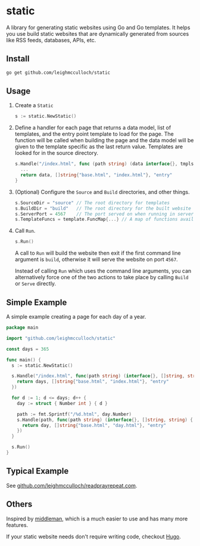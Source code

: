 # static

A library for generating static websites using Go and Go templates. It helps you use build static websites that are dynamically generated from sources like RSS feeds, databases, APIs, etc.

## Install

```bash
go get github.com/leighmcculloch/static
```

## Usage

1. Create a `Static`

    ```go
    s := static.NewStatic()
    ```

2. Define a handler for each page that returns a data model, list of templates, and the entry point template to load for the page. The function will be called when building the page and the data model will be given to the template specific as the last return value. Templates are looked for in the source directory.

    ```go
    s.Handle("/index.html", func (path string) (data interface{}, tmpls []string, tmpl string) {
      ...
      return data, []string{"base.html", "index.html"}, "entry"
    }
    ```

3. (Optional) Configure the `Source` and `Build` directories, and other things.

    ```go
    s.SourceDir = "source" // The root directory for templates
    s.BuildDir = "build"   // The root directory for the built website
    s.ServerPort = 4567    // The port served on when running in server mode
    s.TemplateFuncs = template.FuncMap{...} // A map of functions available to templates
    ```

4. Call `Run`.

    ```go
    s.Run()
    ```

    A call to `Run` will build the website then exit if the first command line argument is `build`, otherwise it will serve the website on port `4567`.

    Instead of calling `Run` which uses the command line arguments, you can alternatively force one of the two actions to take place by calling `Build` or `Serve` directly.

## Simple Example

A simple example creating a page for each day of a year.

```go
package main

import "github.com/leighmcculloch/static"

const days = 365

func main() {
  s := static.NewStatic()

  s.Handle("/index.html", func(path string) (interface{}, []string, string) {
    return days, []string{"base.html", "index.html"}, "entry"
  })

  for d := 1; d <= days; d++ {
    day := struct { Number int } { d }

    path := fmt.Sprintf("/%d.html", day.Number)
    s.Handle(path, func(path string) (interface{}, []string, string) {
      return day, []string{"base.html", "day.html"}, "entry"
    })
  }

  s.Run()
}
```

## Typical Example

See [github.com/leighmcculloch/readprayrepeat.com](https://github.com/leighmcculloch/readprayrepeat.com).

## Others

Inspired by [middleman](https://middlemanapp.com/), which is a much easier to use and has many more features.

If your static website needs don't require writing code, checkout [Hugo](https://gohugo.io).
